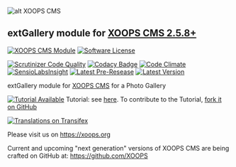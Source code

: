 ![alt XOOPS CMS](https://xoops.org/images/logoXoops4GithubRepository.png)
## extGallery module for [XOOPS CMS 2.5.8+](https://xoops.org)
[![XOOPS CMS Module](https://img.shields.io/badge/XOOPS%20CMS-Module-blue.svg)](https://xoops.org)
[![Software License](https://img.shields.io/badge/license-GPL-brightgreen.svg?style=flat)](http://www.gnu.org/licenses/gpl-2.0.html) 

[![Scrutinizer Code Quality](https://img.shields.io/scrutinizer/g/mambax7/extgallery.svg?style=flat)](https://scrutinizer-ci.com/g/mambax7/extgallery/?branch=master)
[![Codacy Badge](https://api.codacy.com/project/badge/grade/2d27c0023ee54f0b9ba2b5d17a68b2a5)](https://www.codacy.com/app/mambax7/extgallery)
[![Code Climate](https://img.shields.io/codeclimate/github/mambax7/extgallery.svg?style=flat)](https://codeclimate.com/github/mambax7/extgallery)
[![SensioLabsInsight](https://insight.sensiolabs.com/projects/d5d265ad-2932-4ac7-88c0-660216a9be41/mini.png)](https://insight.sensiolabs.com/projects/d5d265ad-2932-4ac7-88c0-660216a9be41)
[![Latest Pre-Resease](https://img.shields.io/github/tag/XoopsModules25x/extgallery.svg?style=flat)](https://github.com/XoopsModules25x/extgallery/tags/)
[![Latest Version](https://img.shields.io/github/release/XoopsModules25x/extgallery.svg?style=flat)](https://github.com/XoopsModules25x/extgallery/releases/)

extGallery module for [XOOPS CMS](https://xoops.org) for a Photo Gallery

[![Tutorial Available](https://xoops.org/images/tutorial-available-blue.svg)](https://www.gitbook.com/book/xoops/xoops-extgallery-module/) Tutorial: see [here](https://www.gitbook.com/book/xoops/xoops-extgallery-module/). 
To contribute to the Tutorial, [fork it on GitHub](https://github.com/XoopsDocs/extgallery-tutorial)

[![Translations on Transifex](https://xoops.org/images/translations-transifex-blue.svg)](https://www.transifex.com/xoops) 

Please visit us on https://xoops.org

Current and upcoming "next generation" versions of XOOPS CMS are being crafted on GitHub at: https://github.com/XOOPS
